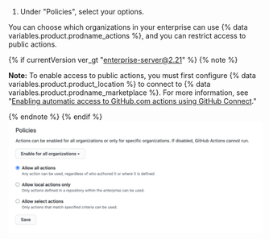 1. Under "Policies", select your options.

  You can choose which organizations in your enterprise can use {% data variables.product.prodname_actions %}, and you can restrict access to public actions.

  {% if currentVersion ver_gt "enterprise-server@2.21" %}
  {% note %}

  **Note:** To enable access to public actions, you must first configure {% data variables.product.product_location %} to connect to {% data variables.product.prodname_marketplace %}. For more information, see "[Enabling automatic access to GitHub.com actions using GitHub Connect](/admin/github-actions/enabling-automatic-access-to-githubcom-actions-using-github-connect)."

  {% endnote %}
  {% endif %}
  ![Habilita, desabilita ou limita ações para esta conta corporativa](/assets/images/help/organizations/enterprise-actions-policy.png)
